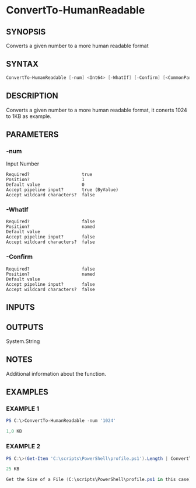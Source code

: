 ﻿# ConvertTo-HumanReadable
## SYNOPSIS
Converts a given number to a more human readable format

## SYNTAX
```powershell
ConvertTo-HumanReadable [-num] <Int64> [-WhatIf] [-Confirm] [<CommonParameters>]
```

## DESCRIPTION
Converts a given number to a more human readable format, it conerts 1024 to 1KB as example.

## PARAMETERS
### -num <Int64>
Input Number
```
Required?                    true
Position?                    1
Default value                0
Accept pipeline input?       true (ByValue)
Accept wildcard characters?  false
```
 
### -WhatIf <SwitchParameter>

```
Required?                    false
Position?                    named
Default value
Accept pipeline input?       false
Accept wildcard characters?  false
```
 
### -Confirm <SwitchParameter>

```
Required?                    false
Position?                    named
Default value
Accept pipeline input?       false
Accept wildcard characters?  false
```

## INPUTS


## OUTPUTS
System.String

## NOTES
Additional information about the function.

## EXAMPLES
### EXAMPLE 1
```powershell
PS C:\>ConvertTo-HumanReadable -num '1024'

1,0 KB
```

 
### EXAMPLE 2
```powershell
PS C:\>(Get-Item 'C:\scripts\PowerShell\profile.ps1').Length | ConvertTo-HumanReadable

25 KB

Get the Size of a File (C:\scripts\PowerShell\profile.ps1 in this case) and make it human understanable
```



